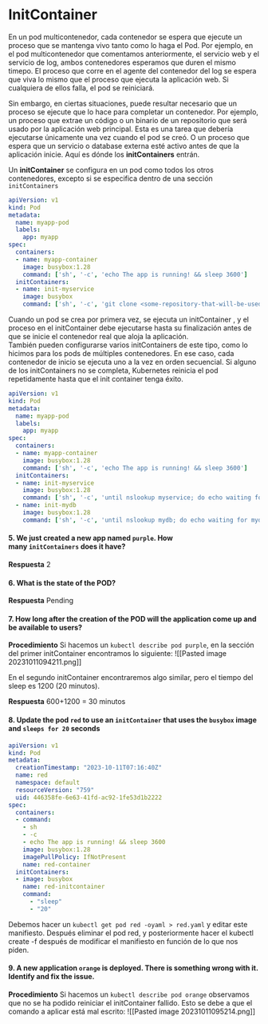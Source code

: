 # InitContainer

En un pod multicontenedor, cada contenedor se espera que ejecute un proceso que se mantenga vivo tanto como lo haga el Pod. Por ejemplo, en el pod multicontenedor que comentamos anteriormente, el servicio web y el servicio de log, ambos contenedores esperamos que duren el mismo timepo. El proceso que corre en el agente del contenedor del log se espera que viva lo mismo que el proceso que ejecuta la aplicación web. Si cualquiera de ellos falla, el pod se reiniciará. 

Sin embargo, en ciertas situaciones, puede resultar necesario que un proceso se ejecute que lo hace para completar un contenedor. Por ejemplo, un proceso que extrae un código o un binario de un repositorio que será usado por la aplicación web principal. Esta es una tarea que debería ejecutarse únicamente una vez cuando el pod se creó. O un proceso que espera que un servicio o database externa  esté activo antes de que la aplicación inicie. Aquí es dónde los **initContainers** entrán. 

Un **initContainer** se configura en un pod como todos los otros contenedores, excepto si se especifica dentro de una sección ``initContainers``
```yaml
apiVersion: v1
kind: Pod
metadata:
  name: myapp-pod
  labels:
    app: myapp
spec:
  containers:
  - name: myapp-container
    image: busybox:1.28
    command: ['sh', '-c', 'echo The app is running! && sleep 3600']
  initContainers:
  - name: init-myservice
    image: busybox
    command: ['sh', '-c', 'git clone <some-repository-that-will-be-used-by-application> ; done;']
```

Cuando un pod se crea por primera vez, se ejecuta un initContainer , y el proceso en el initContainer debe ejecutarse hasta su finalización antes de que se inicie el contenedor real que aloja la aplicación.  
También pueden configurarse varios initContainers de este tipo, como lo hicimos para los pods de múltiples contenedores. En ese caso, cada contenedor de inicio se ejecuta uno a la vez en orden secuencial. 
Si alguno de los initContainers no se completa, Kubernetes reinicia el pod repetidamente hasta que el init container tenga éxito. 

```yaml
apiVersion: v1
kind: Pod
metadata:
  name: myapp-pod
  labels:
    app: myapp
spec:
  containers:
  - name: myapp-container
    image: busybox:1.28
    command: ['sh', '-c', 'echo The app is running! && sleep 3600']
  initContainers:
  - name: init-myservice
    image: busybox:1.28
    command: ['sh', '-c', 'until nslookup myservice; do echo waiting for myservice; sleep 2; done;']
  - name: init-mydb
    image: busybox:1.28
    command: ['sh', '-c', 'until nslookup mydb; do echo waiting for mydb; sleep 2; done;']
```

#### 5. We just created a new app named `purple`. How many `initContainers` does it have?
**Respuesta**
2

#### 6. What is the state of the POD?
**Respuesta**
Pending

#### 7. How long after the creation of the POD will the application come up and be available to users?
**Procedimiento**
Si hacemos un ``kubectl describe pod purple``, en la sección del primer initContainer encontramos lo siguiente:
![[Pasted image 20231011094211.png]]

En el segundo initContainer encontraremos algo similar, pero el tiempo del sleep es 1200 (20 minutos).

**Respuesta**
600+1200 = 30 minutos
#### 8. Update the pod `red` to use an `initContainer` that uses the `busybox` image and `sleeps for 20` seconds
```yaml
apiVersion: v1
kind: Pod
metadata:
  creationTimestamp: "2023-10-11T07:16:40Z"
  name: red
  namespace: default
  resourceVersion: "759"
  uid: 446358fe-6e63-41fd-ac92-1fe53d1b2222
spec:
  containers:
  - command:
    - sh
    - -c
    - echo The app is running! && sleep 3600
    image: busybox:1.28
    imagePullPolicy: IfNotPresent
    name: red-container
  initContainers:
  - image: busybox
    name: red-initcontainer
    command:
      - "sleep"
      - "20"  
```

Debemos hacer un ``kubectl get pod red -oyaml > red.yaml`` y editar este manifiesto. Después eliminar el pod red, y posteriormente hacer el kubectl create -f después de modificar el manifiesto en función de lo que nos piden. 

#### 9. A new application `orange` is deployed. There is something wrong with it. Identify and fix the issue.
**Procedimiento**
Si hacemos un ``kubectl describe pod orange`` observamos que no se ha podido reiniciar el initContainer fallido. Esto se debe a que el comando a aplicar está mal escrito:
![[Pasted image 20231011095214.png]]
